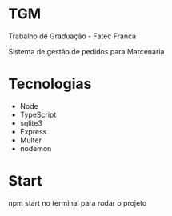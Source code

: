 # TGM
Trabalho de Graduação - Fatec Franca

Sistema de gestão de pedidos para Marcenaria

# Tecnologias
- Node
- TypeScript
- sqlite3
- Express
- Multer
- nodemon

# Start
npm start no terminal para rodar o projeto
